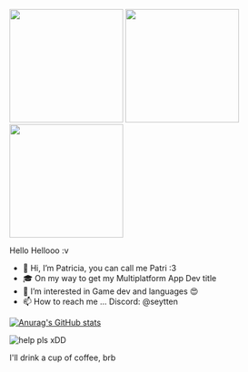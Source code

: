 <img src="https://media.tenor.com/FP3KLUuiKOkAAAAC/computer-typing.gif" height="200"/> <img src="https://steamuserimages-a.akamaihd.net/ugc/91603515927152834/893F72F4D9BED825A8DBF18ABAD811D6C632BA63/?imw=5000&imh=5000&ima=fit&impolicy=Letterbox&imcolor=%23000000&letterbox=false" height="200"/> <img src="https://media.tenor.com/tkkoPxh0brAAAAAM/typing-anime.gif" height="200"/>

Hello Hellooo :v

- 👋 Hi, I’m Patricia, you can call me Patri :3 
- 🎓 On my way to get my Multiplatform App Dev title
- 👀 I’m interested in Game dev and languages 😍
- 📫 How to reach me ... Discord: @seytten

<!---
popadron/popadron is a ✨ special ✨ repository because its `README.md` (this file) appears on your GitHub profile.
You can click the Preview link to take a look at your changes.
--->

[![Anurag's GitHub stats](https://github-readme-stats.vercel.app/api?username=popadron&show_icons=true&theme=radical)](https://github.com/anuraghazra/github-readme-stats)

![help pls xDD](https://data.1freewallpapers.com/detail/girl-glance-chair-anime.jpg)

I'll drink a cup of coffee, brb
